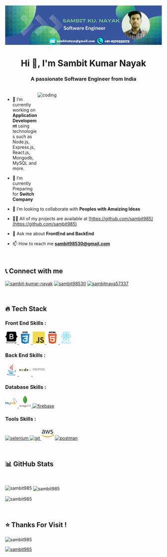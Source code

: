 ![](https://github.com/sambit985/sambit985/blob/main/banner.jpg)
<h1 align="center">Hi 👋, I'm Sambit Kumar Nayak</h1>
<h3 align="center">A passionate Software Engineer from India</h3>

<br>
<img align="right" alt="coding" width="400" height="320" src="https://camo.githubusercontent.com/db0a55a9e897894470b2e1b8a934da5c32545cdce892ebb9424a4a6b1ef64267/68747470733a2f2f7777772e64616d696573746563686e6f6c6f676965732e636f6d2f696d672f70726f6772616d6d65722e676966">

- 🔭 I’m currently working on **Application Developemnt** using technologies such as Node.js, Express.js, React.js, Mongodb, MySQL and more.

- 🌱 I’m currently Preparing for **Switch Company**

- 👯 I’m looking to collaborate with **Peoples with Amaizing Ideas**

- 👨‍💻 All of my projects are available at [https://github.com/sambit985](https://github.com/sambit985)

- 💬 Ask me about **FrontEnd and BackEnd**

- 📫 How to reach me **sambit98530@gmail.com**

<br> 

<h2 align="left">📞 Connect with me</h2>
<p align="left">
<a href="https://linkedin.com/in/sambit-kumar-nayak" target="blank"><img align="center" src="https://raw.githubusercontent.com/rahuldkjain/github-profile-readme-generator/master/src/images/icons/Social/linked-in-alt.svg" alt="sambit-kumar-nayak" height="30" width="40" /></a>
<a href="https://www.hackerrank.com/sambit98530" target="blank"><img align="center" src="https://raw.githubusercontent.com/rahuldkjain/github-profile-readme-generator/master/src/images/icons/Social/hackerrank.svg" alt="sambit98530" height="30" width="40" /></a>
 <a href="https://twitter.com/sambitnaya57337" target="blank"><img align="center" src="https://raw.githubusercontent.com/rahuldkjain/github-profile-readme-generator/master/src/images/icons/Social/twitter.svg" alt="sambitnaya57337" height="30" width="40" /></a>
</p>

<br>

<h2 align="left">🔥 Tech Stack</h2>

### Front End Skills :
<p align="left">
 <a href="https://getbootstrap.com" target="_blank" rel="noreferrer"> <img src="https://raw.githubusercontent.com/devicons/devicon/master/icons/bootstrap/bootstrap-plain-wordmark.svg" alt="bootstrap" width="40" height="40"/> </a>  
 <a href="https://www.w3schools.com/css/" target="_blank" rel="noreferrer"> <img src="https://raw.githubusercontent.com/devicons/devicon/master/icons/css3/css3-original-wordmark.svg" alt="css3" width="40" height="40"/> </a>
<a href="https://developer.mozilla.org/en-US/docs/Web/JavaScript" target="_blank" rel="noreferrer"> <img src="https://raw.githubusercontent.com/devicons/devicon/master/icons/javascript/javascript-original.svg" alt="javascript" width="40" height="40"/> </a>
 <a href="https://www.w3.org/html/" target="_blank" rel="noreferrer"> <img src="https://raw.githubusercontent.com/devicons/devicon/master/icons/html5/html5-original-wordmark.svg" alt="html5" width="40" height="40"/> </a> 
 <a href="https://reactjs.org/" target="_blank" rel="noreferrer"> <img src="https://raw.githubusercontent.com/devicons/devicon/master/icons/react/react-original-wordmark.svg" alt="react" width="40" height="40"/> </a>  
  </p>
  
### Back End Skills :
  
  <p>
<a href="https://www.java.com" target="_blank" rel="noreferrer"> <img src="https://raw.githubusercontent.com/devicons/devicon/master/icons/java/java-original.svg" alt="java" width="40" height="40"/> </a> 
  <a href="https://nodejs.org" target="_blank" rel="noreferrer"> <img src="https://raw.githubusercontent.com/devicons/devicon/master/icons/nodejs/nodejs-original-wordmark.svg" alt="nodejs" width="40" height="40"/> </a> 
<a href="https://expressjs.com" target="_blank" rel="noreferrer"> <img src="https://raw.githubusercontent.com/devicons/devicon/master/icons/express/express-original-wordmark.svg" alt="express" width="40" height="40"/> </a> 
  </p>
  
### Database Skills :
  <p>
<a href="https://www.mysql.com/" target="_blank" rel="noreferrer"> <img src="https://raw.githubusercontent.com/devicons/devicon/master/icons/mysql/mysql-original-wordmark.svg" alt="mysql" width="40" height="40"/> </a> 
 <a href="https://www.mongodb.com/" target="_blank" rel="noreferrer"> <img src="https://raw.githubusercontent.com/devicons/devicon/master/icons/mongodb/mongodb-original-wordmark.svg" alt="mongodb" width="40" height="40"/> </a> 
<a href="https://firebase.google.com/" target="_blank" rel="noreferrer"> <img src="https://www.vectorlogo.zone/logos/firebase/firebase-icon.svg" alt="firebase" width="40" height="40"/> </a>
</p>

### Tools Skills :
<p>
<a href="https://www.selenium.dev" target="_blank" rel="noreferrer"> <img src="https://raw.githubusercontent.com/detain/svg-logos/780f25886640cef088af994181646db2f6b1a3f8/svg/selenium-logo.svg" alt="selenium" width="40" height="40"/> </a> 
<a href="https://git-scm.com/" target="_blank" rel="noreferrer"> <img src="https://www.vectorlogo.zone/logos/git-scm/git-scm-icon.svg" alt="git" width="40" height="40"/> </a>
   <a href="https://aws.amazon.com" target="_blank" rel="noreferrer"> <img src="https://raw.githubusercontent.com/devicons/devicon/master/icons/amazonwebservices/amazonwebservices-original-wordmark.svg" alt="aws" width="40" height="40"/></a>
 <a href="https://postman.com" target="_blank" rel="noreferrer"> <img src="https://www.vectorlogo.zone/logos/getpostman/getpostman-icon.svg" alt="postman" width="40" height="40"/> </a> 
</p>

<br>

<h2 align="left">📊 GitHub Stats</h2>

<br>

<p><img align="left" src="https://github-readme-stats.vercel.app/api/top-langs?username=sambit985&show_icons=true&locale=en&layout=compact" alt="sambit985" /></p>

<p>&nbsp;<img align="center" src="https://github-readme-stats.vercel.app/api?username=sambit985&show_icons=true&locale=en" alt="sambit985" /></p>

<p><img align="center" src="https://github-readme-streak-stats.herokuapp.com/?user=sambit985&" alt="sambit985" /></p>

<br>
<h2 align="left">⭐ Thanks For Visit !</h2>
<p align="left"> <img src="https://komarev.com/ghpvc/?username=sambit985&label=Profile%20views&color=0e75b6&style=flat" alt="sambit985" /> </p>
<p align="left"> <a href="https://github.com/ryo-ma/github-profile-trophy"><img src="https://github-profile-trophy.vercel.app/?username=sambit985" alt="sambit985" /></a> </p>

